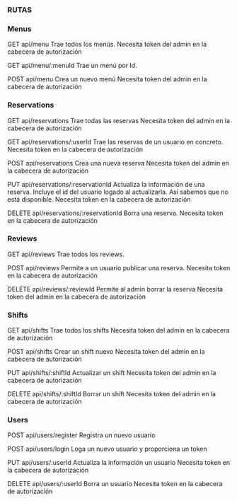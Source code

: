 ### RUTAS

### Menus
GET api/menu
Trae todos los menús. 
Necesita token del admin en la cabecera de autorización

GET api/menu/:menuId
Trae un menú por Id. 

POST api/menu
Crea un nuevo menú
Necesita token del admin en la cabecera de autorización

### Reservations
GET api/reservations
Trae todas las reservas
Necesita token del admin en la cabecera de autorización

GET api/reservations/:userId
Trae las reservas de un usuario en concreto. 
Necesita token en la cabecera de autorización

POST api/reservations
Crea una nueva reserva
Necesita token del admin en la cabecera de autorización

PUT api/reservations/:reservationId
Actualiza la información de una reserva. Incluye el id del usuario logado al actualizarla. Así sabemos que no está disponible.
Necesita token en la cabecera de autorización

DELETE api/reservations/:reservationId
Borra una reserva. 
Necesita token en la cabecera de autorización

### Reviews
GET api/reviews
Trae todos los reviews. 

POST api/reviews
Permite a un usuario publicar una reserva. 
Necesita token en la cabecera de autorización

DELETE api/reviews/:reviewId
Permite al admin borrar la reserva
Necesita token del admin en la cabecera de autorización


### Shifts
GET api/shifts
Trae todos los shifts 
Necesita token del admin en la cabecera de autorización

POST api/shifts
Crear un shift nuevo
Necesita token del admin en la cabecera de autorización

PUT api/shifts/:shiftId
Actualizar un shift
Necesita token del admin en la cabecera de autorización

DELETE api/shifts/:shiftId
Borrar un shift
Necesita token del admin en la cabecera de autorización

### Users
POST api/users/register
Registra un nuevo usuario

POST api/users/login
Loga un nuevo usuario y proporciona un token

PUT api/users/:userId
Actualiza la información un usuario
Necesita token en la cabecera de autorización

DELETE api/users/:userId
Borra un usuario
Necesita token en la cabecera de autorización

